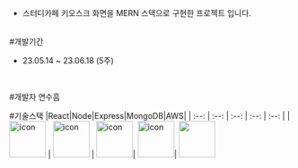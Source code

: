 - 스터디카페 키오스크 화면을 MERN 스택으로 구현한 프로젝트 입니다.
</br>
#개발기간

- 23.05.14 ~ 23.06.18 (5주)
</br>

#개발자
연수흠

#기술스택
|React|Node|Express|MongoDB|AWS|
| :--: | :--: | :--: | :--: | :--: |
| <img src="https://techstack-generator.vercel.app/react-icon.svg" alt="icon" width="65" height="65" /> | <img src="https://techstack-generator.vercel.app/nginx-icon.svg" alt="icon" width="65" height="65" /> | <img src="https://techstack-generator.vercel.app/aws-icon.svg" alt="icon" width="65" height="65" />| <img src="![mongodb](https://github.com/GettingBetterAllTheTime/kiosk/assets/110766207/d930ed1d-cfb7-457e-9f64-2fe006bb3809)" alt="icon" width="65" height="65" />| <img src="[mongodb](https://github.com/GettingBetterAllTheTime/kiosk/assets/110766207/d930ed1d-cfb7-457e-9f64-2fe006bb3809)" width="65" height="65" />

